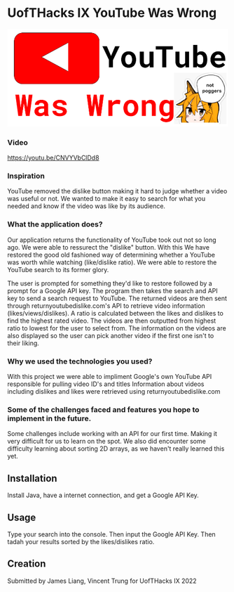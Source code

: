 # UofTHacks IX YouTube Was Wrong

![](logo.png)

### Video
https://youtu.be/CNVYVbClDd8

### Inspiration

YouTube removed the dislike button making it hard to judge whether a video was useful or not. We wanted to make it easy to search for what you needed and know if the video was like by its audience.

### What the application does?
Our application returns the functionality of YouTube took out not so long ago. We were able to ressurect the "dislike" button. With this We have restored the good old fashioned way of determining whether a YouTube was worth while watching (like/dislike ratio). We were able to restore the YouTube search to its former glory.

The user is prompted for something they'd like to restore followed by a prompt for a Google API key. The program then takes the search and API key to send a search request to YouTube. The returned videos are then sent through returnyoutubedislike.com's API to retrieve video information (likes/views/dislikes). A ratio is calculated between the likes and dislikes to find the highest rated video. The videos are then outputted from highest ratio to lowest for the user to select from. The information on the videos are also displayed so the user can pick another video if the first one isn't to their liking.


### Why we used the technologies you used?
With this project we were able to impliment Google's own YouTube API responsible for pulling video ID's and titles
Information about videos including dislikes and likes were retrieved using returnyoutubedislike.com


### Some of the challenges faced and features you hope to implement in the future.
Some challenges include working with an API for our first time. Making it very difficult for us to learn on the spot. We also did encounter some difficulty learning about sorting 2D arrays, as we haven't really learned this yet.


## Installation
Install Java, have a internet connection, and get a Google API Key. 


## Usage
Type your search into the console. Then input the Google API Key. Then tadah your results sorted by the likes/dislikes ratio.



## Creation
Submitted by James Liang, Vincent Trung for UofTHacks IX 2022